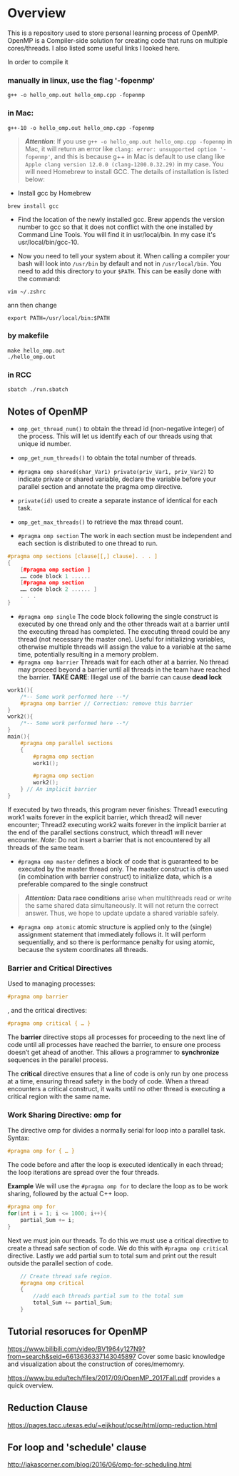 # Overview
This is a repository used to store personal learning process of OpenMP. OpenMP is a Compiler-side solution for creating code that runs on multiple cores/threads. I also listed some useful links I looked here.

In order to compile it 
### manually in **linux**, use the flag '-fopenmp'
```
g++ -o hello_omp.out hello_omp.cpp -fopenmp
```

### in **Mac**:
```
g++-10 -o hello_omp.out hello_omp.cpp -fopenmp
```

> **_Attention_**:
> If you use `g++ -o hello_omp.out hello_omp.cpp -fopenmp` in Mac, it will return an error like `clang: error: unsupported option '-fopenmp'`, and this is because g++ in Mac is default to use clang like `Apple clang version 12.0.0 (clang-1200.0.32.29)` in my case. You will need Homebrew to install GCC. The details of installation is listed below:
- Install gcc by Homebrew
```
brew install gcc
```
- Find the location of the newly installed gcc. Brew appends the version number to gcc so that it does not conflict with the one installed by Command Line Tools. You will find it in usr/local/bin. In my case it's usr/local/bin/gcc-10.

- Now you need to tell your system about it. When calling a compiler your bash will look into `/usr/bin` by default and not in `/usr/local/bin`. You need to add this directory to your `$PATH`. This can be easily done with the command:

```
vim ~/.zshrc
```
ann then change 
```
export PATH=/usr/local/bin:$PATH
```

### by **makefile** 
```
make hello_omp.out
./hello_omp.out
```

### in **RCC**
```
sbatch ./run.sbatch
```


## Notes of OpenMP
- `omp_get_thread_num()` to obtain the thread id (non-negative integer) of the process. This will let us identify each of our threads using that unique id number.
- `omp_get_num_threads()` to obtain the total number of threads.
- `#pragma omp shared(shar_Var1) private(priv_Var1, priv_Var2)` to indicate private or shared variable, declare the variable before your parallel section and annotate the pragma omp directive.
- `private(id)` used to create a separate instance of identical for each task.

- `omp_get_max_threads()` to retrieve the max thread count.
- `#pragma omp section` The work in each section must be independent and each section is distributed to one thread to run. 
```C++
#pragma omp sections [clause[[,] clause]. . . ]
{
    [#pragma omp section ]
    …… code block 1 ......
    [#pragma omp section
    …… code block 2 ...... ]
    . . .
}
```
- `#pragma omp single` The code block following the single construct is executed by one thread only and the other threads wait at a barrier until the executing thread has completed. The executing thread could be any thread (not necessary the master one). Useful for initializing variables, otherwise multiple threads will assign the value to a variable at the same time, potentially resulting in a memory problem.
- `#pragma omp barrier` Threads wait for each other at a barrier. No thread may proceed beyond a barrier until all threads in the team have reached the barrier. **TAKE CARE**:  Illegal use of the barrie can cause **dead lock** 
```C++
work1(){
    /*-- Some work performed here --*/ 
    #pragma omp barrier // Correction: remove this barrier
}
work2(){
    /*-- Some work performed here --*/
}
main(){ 
    #pragma omp parallel sections 
    { 
        #pragma omp section
        work1(); 

        #pragma omp section
        work2();
    } // An implicit barrier
}
```
If executed by two threads, this program never finishes: Thread1 executing work1 waits forever in the explicit barrier, which thread2 will never encounter; Thread2 executing work2 waits forever in the implicit barrier at the end of the parallel sections construct, which thread1 will never encounter. *Note*: Do not insert a barrier that is not encountered by all threads of the same team.

- `#pragma omp master` defines a block of code that is guaranteed to be executed by the
master thread only. The master construct is often used (in combination with barrier construct) to initialize data, which is a preferable compared to the single construct


> **_Attention:_** 
> **Data race conditions** arise when multithreads read or write the same shared data simultaneously. It will not return the correct answer. Thus, we hope to update update a shared variable safely.

- `#pragma omp atomic` atomic structure  is applied only to the (single) assignment statement that immediately follows it. It will perform sequentially, and so there is performance penalty for using atomic, because the system coordinates all threads.  

### Barrier and Critical Directives 
Used to managing processes:
``` C++
#pragma omp barrier
```
, and the critical directives:
```C++
#pragma omp critical { … }
```

The **barrier** directive stops all processes for proceeding to the next line of code until all processes have reached the barrier, to ensure one process doesn’t get ahead of another. This allows a programmer to **synchronize** sequences in the parallel process.

The **critical** directive ensures that a line of code is only run by one process at a time, ensuring thread safety in the body of code. When a thread encounters a critical construct, it waits until no other thread is executing a critical region with the same name.

### Work Sharing Directive: omp for
The directive omp for divides a normally serial for loop into a parallel task. Syntax:
```C++
#pragma omp for { … }
```
The code before and after the loop is executed identically in each thread; the loop iterations are spread over the four threads.

**Example**
We will use the `#pragma omp for` to declare the loop as to be work sharing, followed by the actual C++ loop. 
```C++
#pragma omp for
for(int i = 1; i <= 1000; i++){
    partial_Sum += i;
}
```


Next we must join our threads. To do this we must use a critical directive to create a thread safe section of code. We do this with `#pragma omp critical` directive. Lastly we add partial sum to total sum and print out the result outside the parallel section of code.
```C++
    // Create thread safe region.
    #pragma omp critical
    {
        //add each threads partial sum to the total sum
        total_Sum += partial_Sum;
    }
```
## Tutorial resoruces for OpenMP
https://www.bilibili.com/video/BV1964y127N9?from=search&seid=6613636337143045897
Cover some basic knowledge and visualization about the construction of cores/memomry. 

https://www.bu.edu/tech/files/2017/09/OpenMP_2017Fall.pdf provides a quick overview.

## Reduction Clause
https://pages.tacc.utexas.edu/~eijkhout/pcse/html/omp-reduction.html

## For loop and 'schedule' clause
http://jakascorner.com/blog/2016/06/omp-for-scheduling.html
